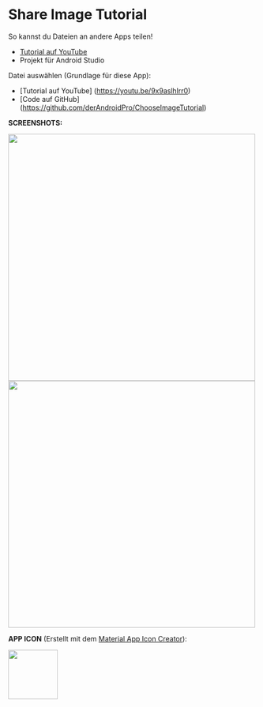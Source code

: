 # Share Image Tutorial
So kannst du Dateien an andere Apps teilen!

- [Tutorial auf YouTube](www.youtube.com)
- Projekt für Android Studio


Datei auswählen (Grundlage für diese App): 
- [Tutorial auf YouTube] (https://youtu.be/9x9aslhlrr0)
- [Code auf GitHub] (https://github.com/derAndroidPro/ChooseImageTutorial)

<b>SCREENSHOTS:</b>

<img src="https://github.com/derAndroidPro/ShareImageTutorial/blob/master/device-2015-08-01-153708.png" height="500px"/>
<img src="https://github.com/derAndroidPro/ShareImageTutorial/blob/master/device-2015-08-01-153645.png" height="500px"/>

<b>APP ICON</b> (Erstellt mit dem [Material App Icon Creator](http://romannurik.github.io/AndroidAssetStudio/icons-launcher.html)):

<img src="https://github.com/derAndroidPro/ShareImageTutorial/blob/master/app/src/main/res/mipmap-xxxhdpi/ic_launcher.png" height="100px"/>
